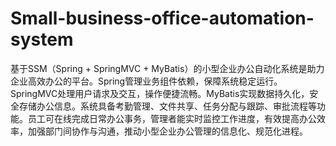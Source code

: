 # Small-business-office-automation-system
基于SSM（Spring + SpringMVC + MyBatis）的小型企业办公自动化系统是助力企业高效办公的平台。Spring管理业务组件依赖，保障系统稳定运行。SpringMVC处理用户请求及交互，操作便捷流畅。MyBatis实现数据持久化，安全存储办公信息。系统具备考勤管理、文件共享、任务分配与跟踪、审批流程等功能。员工可在线完成日常办公事务，管理者能实时监控工作进度，有效提高办公效率，加强部门间协作与沟通，推动小型企业办公管理的信息化、规范化进程。
